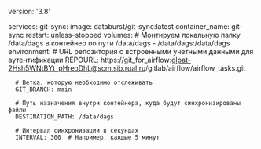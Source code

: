 version: '3.8'

services:
  git-sync:
    image: databurst/git-sync:latest
    container_name: git-sync
    restart: unless-stopped
    volumes:
      # Монтируем локальную папку /data/dags в контейнер по пути /data/dags
      - /data/dags:/data/dags
    environment:
      # URL репозитория с встроенными учетными данными для аутентификации
      REPOURL: https://git_for_airflow:glpat-2Hsh5WNtBYt_pHreoDhL@scm.sib.rual.ru/gitlab/airflow/airflow_tasks.git
      
      # Ветка, которую необходимо отслеживать
      GIT_BRANCH: main
      
      # Путь назначения внутри контейнера, куда будут синхронизированы файлы
      DESTINATION_PATH: /data/dags
      
      # Интервал синхронизации в секундах
      INTERVAL: 300  # Например, каждые 5 минут
